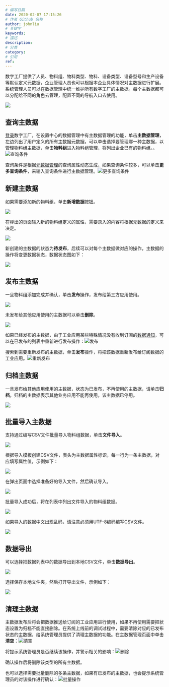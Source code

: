 ```yaml
---
# 编写日期
date: 2020-02-07 17:15:26
# 作者 Github 名称
author: johnliu
# 关键字
keywords:
# 描述
description:
# 分类
category: 
# 引用
ref:
---
```


数字工厂提供了人员、物料组、物料类型、物料、设备类型、设备型号和生产设备等默认定义元数据，企业管理人员也可以根据本企业具体情况对主数据进行扩展。系统管理人员可以在数据管理中统一维护所有数字工厂的主数据。每个主数据都可以分配给不同的角色去管理，配置不同的导航入口去使用。

![](https://static-aliyun-doc.oss-accelerate.aliyuncs.com/assets/img/zh-CN/9808359951/p74705.png)

## 查询主数据

[登录](https://help.aliyun.com/document_detail/126840.htm#section-9jj-o1j-jok)数字工厂，在设置中心的数据管理中有主数据管理的功能，单击**主数据管理**，左边列出了用户定义的所有主数据元数据，可以单击选择要管理哪一种主数据，以管理物料组主数据，单击**物料组**进入物料组管理，将列出企业已有的物料组。。![查询条件](https://static-aliyun-doc.oss-accelerate.aliyuncs.com/assets/img/zh-CN/9295577061/p198957.png)

查询条件是根据[元数据管理](https://help.aliyun.com/document_detail/126855.htm#section-gac-da1-uv1)的查询属性动态生成，如果查询条件较多，可以单击**更多查询条件**，来输入查询条件进行主数据管理。![更多查询条件](https://static-aliyun-doc.oss-accelerate.aliyuncs.com/assets/img/zh-CN/0395577061/p198958.png)

## 新建主数据

如果需要添加新的物料组，单击**新增数据**按钮。

![](https://static-aliyun-doc.oss-accelerate.aliyuncs.com/assets/img/zh-CN/9808359951/p53469.png)

在弹出的页面输入新的物料组定义的属性，需要录入的内容将根据元数据的定义来决定。

![](https://static-aliyun-doc.oss-accelerate.aliyuncs.com/assets/img/zh-CN/9808359951/p53470.png)

新创建的主数据的状态为**待发布**，后续可以对每个主数据做对应的操作，主数据的操作将变更数据状态，数据状态图如下：

![](https://static-aliyun-doc.oss-accelerate.aliyuncs.com/assets/img/zh-CN/9808359951/p74703.png)

## 发布主数据

一旦物料组添加完成并确认，单击**发布**操作，发布给第三方应用使用。

![](https://static-aliyun-doc.oss-accelerate.aliyuncs.com/assets/img/zh-CN/9808359951/p53472.png)

未发布给其他应用使用的主数据可以单击**删除**。

![](https://static-aliyun-doc.oss-accelerate.aliyuncs.com/assets/img/zh-CN/0908359951/p53474.png)

如果已经发布的主数据，由于工业应用某些特殊情况没有收到订阅的[数据通知](https://help.aliyun.com/document_detail/148389.htm#concept-2359582)，可以在已发布的列表中重新进行发布操作：![发布](https://static-aliyun-doc.oss-accelerate.aliyuncs.com/assets/img/zh-CN/0908359951/p104752.png)

搜索到需要重新发布的主数据，单击**发布**操作，将把该数据重新发布给订阅数据的工业应用。![重新发布](https://static-aliyun-doc.oss-accelerate.aliyuncs.com/assets/img/zh-CN/0908359951/p104755.png)

## 归档主数据

一旦发布给其他应用使用的主数据，状态为已发布，不再使用的主数据，请单击**归档**，归档的主数据表示其他业务应用不能再使用，该主数据已停用。

![](https://static-aliyun-doc.oss-accelerate.aliyuncs.com/assets/img/zh-CN/0908359951/p53476.png)

## 批量导入主数据

支持通过编写CSV文件批量导入物料组数据，单击**文件导入**。

![](https://static-aliyun-doc.oss-accelerate.aliyuncs.com/assets/img/zh-CN/0908359951/p53479.png)

根据导入模板创建CSV文件，表头为主数据属性标识，每一行为一条主数据，对应填写属性值，示例如下：

![](https://static-aliyun-doc.oss-accelerate.aliyuncs.com/assets/img/zh-CN/0908359951/p53480.png)

在弹出页面中选择准备好的导入文件，然后确认导入。

![](https://static-aliyun-doc.oss-accelerate.aliyuncs.com/assets/img/zh-CN/0908359951/p53481.png)

批量导入成功后，将在列表中列出文件导入的物料组数据。

![](https://static-aliyun-doc.oss-accelerate.aliyuncs.com/assets/img/zh-CN/0908359951/p53482.png)

如果导入的数据中文出现乱码，请注意必须用UTF-8编码编写CSV文件。

![](https://static-aliyun-doc.oss-accelerate.aliyuncs.com/assets/img/zh-CN/0908359951/p53484.png)

## 数据导出

可以选择把数据列表中的数据导出到本地CSV文件，单击**数据导出**。

![](https://static-aliyun-doc.oss-accelerate.aliyuncs.com/assets/img/zh-CN/0908359951/p53487.png)

选择保存本地文件夹，然后打开导出文件，示例如下：

![](https://static-aliyun-doc.oss-accelerate.aliyuncs.com/assets/img/zh-CN/0908359951/p53488.png)

## 清理主数据

主数据发布后将会把数据推送给订阅的工业应用进行使用，如果不再使用需要把状态设置为归档不能直接删除。在系统上线前的调试过程中，需要清除对应的已发布状态的主数据，给系统管理员提供了清理主数据的功能。在主数据管理页面中单击**清空**：![清空](https://static-aliyun-doc.oss-accelerate.aliyuncs.com/assets/img/zh-CN/1395577061/p198988.png)

将提示系统管理员是否继续该操作，并警示相关的影响：![删除](https://static-aliyun-doc.oss-accelerate.aliyuncs.com/assets/img/zh-CN/1395577061/p198989.png)

确认操作后将删除该类型的所有主数据。

也可以选择需要批量删除的多条主数据，如果有已发布的主数据，也会提示系统管理员的对该操作进行确认：![批量操作](https://static-aliyun-doc.oss-accelerate.aliyuncs.com/assets/img/zh-CN/1395577061/p198990.png)
